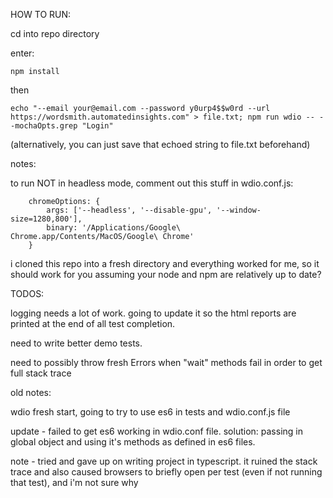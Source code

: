 HOW TO RUN:

cd into repo directory

enter:

``npm install``

then

``echo "--email your@email.com --password y0urp4$$w0rd --url https://wordsmith.automatedinsights.com" > file.txt; npm run wdio -- --mochaOpts.grep "Login"``

(alternatively, you can just save that echoed string to file.txt beforehand)

notes:

to run NOT in headless mode, comment out this stuff in wdio.conf.js:


        chromeOptions: {
            args: ['--headless', '--disable-gpu', '--window-size=1280,800'],
            binary: '/Applications/Google\ Chrome.app/Contents/MacOS/Google\ Chrome'
        }

i cloned this repo into a fresh directory and everything worked for me, so it should work for you assuming your node and npm are relatively up to date?



TODOS:

logging needs a lot of work.  going to update it so the html reports are printed at the end of all test completion.

need to write better demo tests.

need to possibly throw fresh Errors when "wait" methods fail in order to get full stack trace





old notes:

wdio fresh start, going to try to use es6 in tests and wdio.conf.js file

update - failed to get es6 working in wdio.conf file.  solution: passing in global object and using it's methods as defined in es6 files.

note - tried and gave up on writing project in typescript.  it ruined the stack trace and also caused browsers to briefly open per test (even if not running that test), and i'm not sure why
